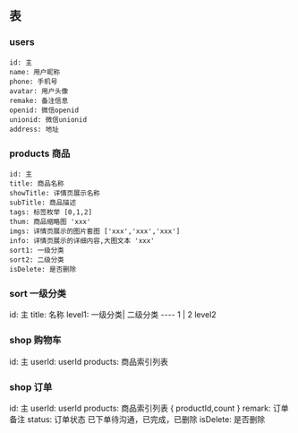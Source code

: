 ## 表

### users

```text
id: 主
name: 用户昵称
phone: 手机号
avatar: 用户头像
remake: 备注信息
openid: 微信openid
unionid: 微信unionid
address: 地址
```

### products 商品

```text
id: 主
title: 商品名称
showTitle: 详情页展示名称
subTitle: 商品描述
tags: 标签枚举 [0,1,2]
thum: 商品缩略图 'xxx'
imgs: 详情页展示的图片套图 ['xxx','xxx','xxx']
info: 详情页展示的详细内容,大图文本 'xxx'
sort1: 一级分类
sort2: 二级分类
isDelete: 是否删除
```

### sort 一级分类

id: 主
title: 名称
level1: 一级分类| 二级分类 ---- 1 | 2
level2

### shop 购物车

id: 主
userId: userId
products: 商品索引列表

### shop 订单

id: 主
userId: userId
products: 商品索引列表 { productId,count }
remark: 订单备注
status: 订单状态 已下单待沟通，已完成，已删除
isDelete: 是否删除
